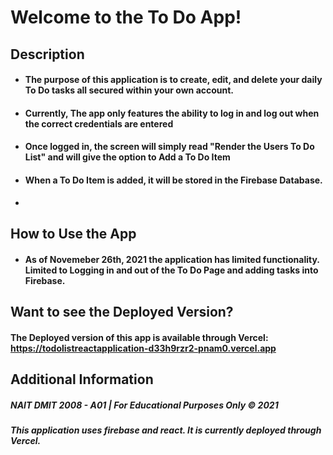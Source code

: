 # Welcome to the To Do App!

## Description
- #### The purpose of this application is to create, edit, and delete your daily To Do tasks all secured within your own account.
- #### Currently, The app only features the ability to log in and log out when the correct credentials are entered
- #### Once logged in, the screen will simply read "Render the Users To Do List" and will give the option to Add a To Do Item
- #### When a To Do Item is added, it will be stored in the Firebase Database. 
- 
## How to Use the App
- #### As of Novemeber 26th, 2021 the application has limited functionality. Limited to Logging in and out of the To Do Page and adding tasks into Firebase.

## Want to see the Deployed Version?
#### The Deployed version of this app is available through Vercel: https://todolistreactapplication-d33h9rzr2-pnam0.vercel.app

## Additional Information
##### NAIT DMIT 2008 - A01 | For Educational Purposes Only &copy; 2021
##### This application uses firebase and react. It is currently deployed through Vercel.
